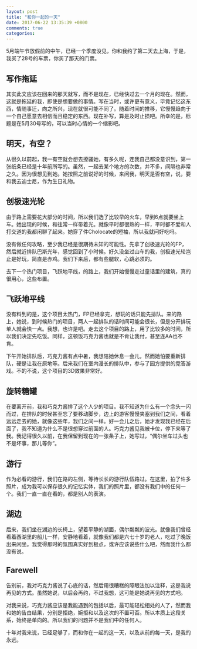 ```yaml
---
layout: post
title: "和你一起的一天"
date: 2017-06-22 13:35:39 +0800
comments: true
categories: 
---
```

5月端午节放假前的中午，已经一个季度没见，你和我约了第二天去上海，于是，我买了28号的车票，你买了那天的门票。
<!--more-->
## 写作拖延
其实此文应该在回来的那天就写，而不是现在，已经快过去一个月的现在。然而，这就是拖延的我，即使是想要做的事情。写在当时，或许更有意义，毕竟记忆这东西，情随事迁，向之所兴，现在就很可能不同了。随着时间的推移，它慢慢趋向于一个自己愿意去相信而且稳定的东西。现在补写，算是及时止损吧。所幸的是，标题是在5月30号写的，可以当时心情的一个缩影吧。

## 明天，有空？
从很久以前起，我一有空就会想去撩骚她，有多久呢，连我自己都没意识到，第一张纸条已经是十年前所写的。虽然，一起去某个地方的次数，并不多，间隔也非常之久。因为很想见到她。她按照之前说好的时候，来问我，明天是否有空，说，要和我去迪士尼，作为生日礼物。

## 创极速光轮
由于路上需要花大部分的时间，所以我们选了比较早的火车，早到6点就要坐上车。她出现的时候，和往常一样带着光。就像平时都很熟的一样，平时都不爱和人打交道的我都闲聊了起来。她穿了件Cholocate的短袖，所以我就问好吃吗。

没有做任何攻略，至少我已经是很期待未知的可能性。先拿了创极速光轮的FP，然后就近排队巴斯光年，感觉回到了小时候。好久没坐过山车的我，创极速光轮岂止是好玩，简直是赤鸡。我们下来后，都有些腿软，心跳必须的。

去下一个热门项目，飞跃地平线，的路上，我们开始慢慢走过童话里的建筑，真的很用心，这些布置。

## 飞跃地平线

没有料到的是，这个项目太热门，FP已经拿完，想玩的话只能先排队。来的路上，她说，到时候热门的项目，两人一起排队的话时间可能会很长，但是分开排玩单人就会快一点。我想，也许是吧。走去这个项目的路上，用了比较多的时间，所以我们决定先吃饭。同样，这顿饭巧克力酱也就是不肯让我付，甚至连AA也不肯。

下午开始排队后，巧克力酱有点中暑，我想陪她休息一会儿，然而她怕要重新排队，硬是让我在原地等。后来我们在室内漫长的排队中，参与了园方提供的竞答游戏。不的不说，这个项目的3D效果非常好。

## 旋转糖罐
在要离开前，我和巧克力酱排了这个人少的项目。我不知道为什么有一个念头一闪而过，在排队的时候甚至忘了要移动脚步，边上的游客慢慢夹塞到我们之间，看着远远走去的她，就像这些年，我们之间一样。好一会儿之后，她才发现我已经在后面了，我不知道为什么不是很想穿过前面的人。巧克力酱见我被卡位，停下来等了我。我记得很久以前，在我保留到现在的一张条子上，她写过，“偶尔坐车过头也不是坏事，那儿等你”。

## 游行
作为必看的游行，我们在路的左侧，等待长长的游行队伍路过。在这里，拍了许多照片，成为我可以保存很久的记忆实体，我们的照片里，都没有我们中的任何一个。我们一直一直在看的，都是别人的表演。

## 湖边
后来，我们坐在湖边的长椅上，望着平静的湖面，偶尔粼粼的波光。就像我们曾经看着西湖里的船儿一样，安静地看着，就像我们都是六七十岁的老人，吃过了晚饭出来闲坐。我觉得那时的氛围真实好到极点，或许应该说些什么吧，然而我什么都没有说。

## Farewell
告别前，我对巧克力酱说了心底的话，然后用很糟糕的障眼法加以注释，这是我说再见的方式。虽然她说，以后会再约，不过我想，这可能是她说再见的方式吧。

对我来说，巧克力酱应该是我能遇到的包括以后，最可能轻松相处的人了，然而我和她的告白结果，分别是拒绝，婉拒和以及这次的不置可否。所以本质上这段关系，始终是单向的。所以我们的问题并不是我们中的任何人。

十年对我来说，已经足够了，而和你在一起的这一天，以及从前的每一天，是我的永远。